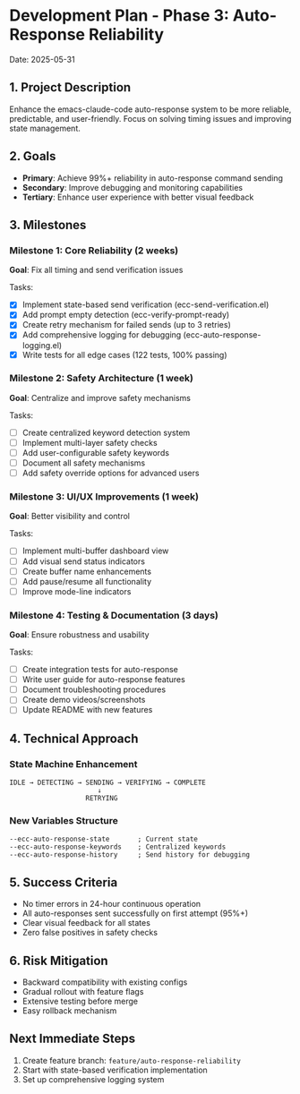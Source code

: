 # Development Plan - Phase 3: Auto-Response Reliability
Date: 2025-05-31

## 1. Project Description
Enhance the emacs-claude-code auto-response system to be more reliable, predictable, and user-friendly. Focus on solving timing issues and improving state management.

## 2. Goals
- **Primary**: Achieve 99%+ reliability in auto-response command sending
- **Secondary**: Improve debugging and monitoring capabilities
- **Tertiary**: Enhance user experience with better visual feedback

## 3. Milestones

### Milestone 1: Core Reliability (2 weeks)
**Goal**: Fix all timing and send verification issues

Tasks:
- [x] Implement state-based send verification (ecc-send-verification.el)
- [x] Add prompt empty detection (ecc-verify-prompt-ready)
- [x] Create retry mechanism for failed sends (up to 3 retries)
- [x] Add comprehensive logging for debugging (ecc-auto-response-logging.el)
- [x] Write tests for all edge cases (122 tests, 100% passing)

### Milestone 2: Safety Architecture (1 week)
**Goal**: Centralize and improve safety mechanisms

Tasks:
- [ ] Create centralized keyword detection system
- [ ] Implement multi-layer safety checks
- [ ] Add user-configurable safety keywords
- [ ] Document all safety mechanisms
- [ ] Add safety override options for advanced users

### Milestone 3: UI/UX Improvements (1 week)
**Goal**: Better visibility and control

Tasks:
- [ ] Implement multi-buffer dashboard view
- [ ] Add visual send status indicators
- [ ] Create buffer name enhancements
- [ ] Add pause/resume all functionality
- [ ] Improve mode-line indicators

### Milestone 4: Testing & Documentation (3 days)
**Goal**: Ensure robustness and usability

Tasks:
- [ ] Create integration tests for auto-response
- [ ] Write user guide for auto-response features
- [ ] Document troubleshooting procedures
- [ ] Create demo videos/screenshots
- [ ] Update README with new features

## 4. Technical Approach

### State Machine Enhancement
```
IDLE → DETECTING → SENDING → VERIFYING → COMPLETE
                      ↓
                   RETRYING
```

### New Variables Structure
```elisp
--ecc-auto-response-state       ; Current state
--ecc-auto-response-keywords    ; Centralized keywords
--ecc-auto-response-history     ; Send history for debugging
```

## 5. Success Criteria
- No timer errors in 24-hour continuous operation
- All auto-responses sent successfully on first attempt (95%+)
- Clear visual feedback for all states
- Zero false positives in safety checks

## 6. Risk Mitigation
- Backward compatibility with existing configs
- Gradual rollout with feature flags
- Extensive testing before merge
- Easy rollback mechanism

## Next Immediate Steps
1. Create feature branch: `feature/auto-response-reliability`
2. Start with state-based verification implementation
3. Set up comprehensive logging system